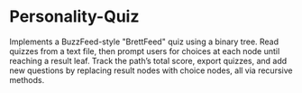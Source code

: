 # Personality-Quiz
Implements a BuzzFeed-style "BrettFeed" quiz using a binary tree. Read quizzes from a text file, then prompt users for choices at each node until reaching a result leaf. Track the path’s total score, export quizzes, and add new questions by replacing result nodes with choice nodes, all via recursive methods.

